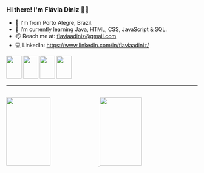 ### Hi there! I'm Flávia Diniz 👩‍💻

- 📍 I'm from Porto Alegre, Brazil.
- 🌱 I’m currently learning Java, HTML, CSS, JavaScript & SQL.
- 📫 Reach me at: flaviaadiniz@gmail.com
- 💻 LinkedIn: https://www.linkedin.com/in/flaviaadiniz/

<div>
<img height="60px" width="40px" src="https://cdn.jsdelivr.net/gh/devicons/devicon/icons/java/java-original-wordmark.svg" />        
<img height="60px" width="40px" src="https://cdn.jsdelivr.net/gh/devicons/devicon/icons/html5/html5-original-wordmark.svg" />        
<img height="60px" width="40px" src="https://cdn.jsdelivr.net/gh/devicons/devicon/icons/css3/css3-original-wordmark.svg" />
<img height="60px" width="40px" src="https://cdn.jsdelivr.net/gh/devicons/devicon/icons/javascript/javascript-original.svg"/>          
</div>
<hr>
<br>
<div>
<a href="github.com/flaviaadiniz">
<img height="180em" img width="48%" src="https://github-readme-stats.vercel.app/api?username=flaviaadiniz&show_icons=true&theme=dracula"/>
<img height="180em" img width="47%" src="https://github-readme-stats.vercel.app/api/top-langs/?username=flaviaadiniz&layout=compact&theme=dracula"/>
</div>
